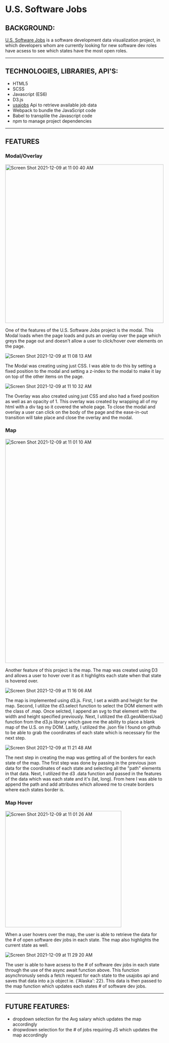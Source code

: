 # U.S. Software Jobs

## BACKGROUND:

[U.S. Software Jobs](https://apgupta3091.github.io/U.S.-Software-Jobs/)
is a software development data visualization project,
in which developers whom are currently looking for new software dev 
roles have acsess to see which states have the most open roles. 

-----------------------------------------------------------------------------

## TECHNOLOGIES, LIBRARIES, API'S:

- HTML5
- SCSS
- Javascript (ES6)
- D3.js
- [usajobs](https://developer.usajobs.gov/) Api to retrieve available job data
- Webpack to bundle the JavaScript code
- Babel to transplile the Javascript code
- npm to manage project dependencies

-----------------------------------------------------------------------------
## FEATURES

### Modal/Overlay
<img width="503" alt="Screen Shot 2021-12-09 at 11 00 40 AM" src="https://user-images.githubusercontent.com/53449807/145431863-e511762d-5e1c-485b-9ac2-d578fade078f.png">

One of the features of the U.S. Software Jobs project is the modal. This Modal
loads when the page loads and puts an overlay over the page which greys the 
page out and doesn't allow a user to click/hover over elements on the page.

![Screen Shot 2021-12-09 at 11 08 13 AM](https://user-images.githubusercontent.com/53449807/145432664-778addcf-0aa1-43ad-b013-59f940fb46c0.png)

The Modal was creating using just CSS. I was able to do this by setting a 
fixed position to the modal and setting a z-index to the modal to make 
it lay on top of the other items on the page.

![Screen Shot 2021-12-09 at 11 10 32 AM](https://user-images.githubusercontent.com/53449807/145433013-085f747e-cdb5-4bb7-9e8d-70a66ee2abbd.png)

The Overlay was also created using just CSS and also had a fixed position as 
well as an opacity of 1. This overlay was created by wrapping all of my html 
with a div tag so it covered the whole page. To close the modal and overlay
a user can click on the body of the page and the ease-in-out transition will
take place and close the overlay and the modal.

### Map
<img width="711" alt="Screen Shot 2021-12-09 at 11 01 10 AM" src="https://user-images.githubusercontent.com/53449807/145433460-cf8bef81-4df7-4fb5-a76e-e92f2f4f9992.png">

Another feature of this project is the map. The map was created using D3
and allows a user to hover over it as it highlights each state when that 
state is hovered over.

![Screen Shot 2021-12-09 at 11 16 06 AM](https://user-images.githubusercontent.com/53449807/145433964-9c35b3b2-3de4-47a9-9c53-4aa6a19ea64b.png)

The map is implemented using d3.js. First, I set a width and height for the map.
Second, I utilize the d3.select function to select the DOM element with the class
of .map. Once selcted, I append an svg to that element with the width and height
specified previously. Next, I utilized the d3.geoAlbersUsa() function from the d3.js
library which gave me the ability to place a blank map of the U.S. on my DOM. Lastly,
I utilized the .json file I found on github to be able to grab the coordinates of 
each state which is necessary for the next step.

![Screen Shot 2021-12-09 at 11 21 48 AM](https://user-images.githubusercontent.com/53449807/145435035-86a31a93-fc79-4396-a43d-121d3479319b.png)

The next step in creating the map was getting all of the borders for each state of 
the map. The first step was done by passing in the previous json data for the coordinates of 
each state and selecting all the "path" elements in that data. Next, I utilized the d3 .data
function and passed in the features of the data which was each state and it's (lat, long).
From here I was able to append the path and add attributes which allowed me to create 
borders where each states border is.

### Map Hover
<img width="369" alt="Screen Shot 2021-12-09 at 11 01 26 AM" src="https://user-images.githubusercontent.com/53449807/145435970-3b2721aa-c362-4367-87d4-2ff5cd786bb1.png">

When a user hovers over the map, the user is able to retrieve the data for the #
of open software dev jobs in each state. The map also highlights the current state
as well.

![Screen Shot 2021-12-09 at 11 29 20 AM](https://user-images.githubusercontent.com/53449807/145436376-1e851087-0417-4f05-a644-27441c076013.png)

The user is able to have acsess to the # of software dev jobs in each state
through the use of the async await function above. This function asynchronusly
sends a fetch request for each state to the usajobs api and saves that data
into a js object ie. {'Alaska': 22}. This data is then passed to the map function
which updates each states # of software dev jobs.

-----------------------------------------------------------------------------

## FUTURE FEATURES:

- dropdown selection for the Avg salary which updates the map accordingly
- dropwdown selection for the # of jobs requiring JS which updates the map accordingly
